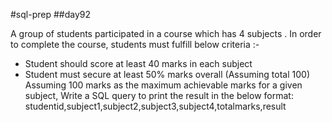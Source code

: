 #sql-prep
##day92

A group of students participated in a course which has 4 subjects . In order to complete the course,  students must fulfill below criteria :-
   * Student should score at least 40 marks in each subject 
   * Student  must secure at least 50% marks overall (Assuming total 100)
Assuming 100 marks as the maximum achievable marks for a given subject, Write a SQL query to print the result in the below format:
studentid,subject1,subject2,subject3,subject4,totalmarks,result